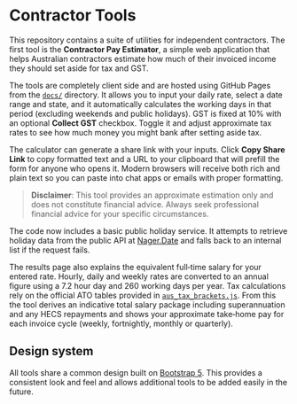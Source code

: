 # Contractor Tools

This repository contains a suite of utilities for independent contractors. The first tool is the **Contractor Pay Estimator**, a simple web application that helps Australian contractors estimate how much of their invoiced income they should set aside for tax and GST.

The tools are completely client side and are hosted using GitHub Pages from the [`docs/`](docs/) directory.
It allows you to input your daily rate, select a date range and state, and it automatically calculates the working days in that period (excluding weekends and public holidays).
GST is fixed at 10% with an optional **Collect GST** checkbox. Toggle it and adjust approximate tax rates to see how much money you might bank after setting aside tax.

The calculator can generate a share link with your inputs. Click **Copy Share Link** to copy formatted text and a URL to your clipboard that will prefill the form for anyone who opens it. Modern browsers will receive both rich and plain text so you can paste into chat apps or emails with proper formatting.

> **Disclaimer**: This tool provides an approximate estimation only and does not constitute financial advice. Always seek professional financial advice for your specific circumstances.

The code now includes a basic public holiday service. It attempts to retrieve holiday data from the public API at [Nager.Date](https://date.nager.at) and falls back to an internal list if the request fails.

The results page also explains the equivalent full‑time salary for your entered rate. Hourly, daily and weekly rates are converted to an annual figure using a 7.2 hour day and 260 working days per year. Tax calculations rely on the official ATO tables provided in [`aus_tax_brackets.js`](docs/aus_tax_brackets.js). From this the tool derives an indicative total salary package including superannuation and any HECS repayments and shows your approximate take‑home pay for each invoice cycle (weekly, fortnightly, monthly or quarterly).

## Design system

All tools share a common design built on [Bootstrap 5](https://getbootstrap.com/). This provides a consistent look and feel and allows additional tools to be added easily in the future.

